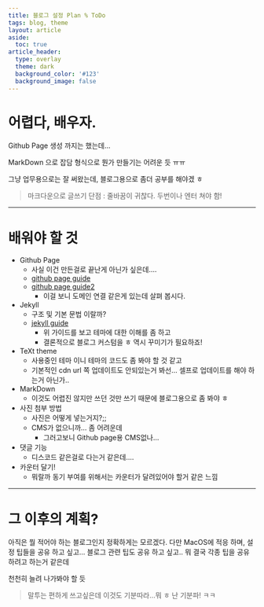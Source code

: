 ```yaml
---
title: 블로그 설정 Plan % ToDo
tags: blog, theme
layout: article
aside:
  toc: true
article_header:
  type: overlay
  theme: dark
  background_color: '#123'
  background_image: false
---
```


# 어렵다, 배우자.
Github Page 생성 까지는 했는데...

MarkDown 으로 잡담 형식으로 뭔가 만들기는 어려운 듯 ㅠㅠ

그냥 업무용으로는 잘 써왔는데, 블로그용으로 좀더 공부를 해야겠 ㅎ

> 마크다운으로 글쓰기 단점 : 줄바꿈이 귀찮다. 두번이나 엔터 쳐야 함!

--- 
# 배워야 할 것
- Github Page
  - 사실 이건 만든걸로 끝난게 아닌가 싶은데....
  - [github page guide](https://pages.github.com/)
  - [github page guide2](https://docs.github.com/en/pages)
    - 이걸 보니 도메인 연결 같은게 있는데 살펴 봅시다.
- Jekyll
  - 구조 및 기본 문법 이랄까?
  - [jekyll guide](https://jekyllrb-ko.github.io/)
    - 위 가이드를 보고 테마에 대한 이해를 좀 하고
    - 결론적으로 블로그 커스텀을 ㅎ 역시 꾸미기가 필요하죠!
- TeXt theme
  - 사용중인 테마 이니 테마의 코드도 좀 봐야 할 것 같고
  - 기본적인 cdn url 쪽 업데이트도 안되있는거 봐선... 셀프로 업데이트를 해야 하는거 아닌가..
- MarkDown
  - 이것도 어렵진 않지만 쓰던 것만 쓰기 때문에 블로그용으로 좀 봐야 ㅎ
- 사진 첨부 방법
  - 사진은 어떻게 넣는거지?;;
  - CMS가 없으니까... 좀 어려운데
    - 그러고보니 Github page용 CMS없나...
- 댓글 기능
  - 디스코드 같은걸로 다는거 같은데....
- 카운터 달기!
  - 뭐랄까 동기 부여를 위해서는 카운터가 달려있어야 할거 같은 느낌
---
# 그 이후의 계획?
아직은 뭘 적어야 하는 블로그인지 정확하게는 모르겠다. 다만 MacOS에 적응 하며, 설정 팁들을 공유 하고 싶고... 
블로그 관련 팁도 공유 하고 싶고.. 뭐 결국 각종 팁을 공유 하려고 하는거 같은데

천천히 늘려 나가봐야 할 듯 

> 말투는 편하게 쓰고싶은데 이것도 기분따라...뭐 ㅎ 난 기분파! ㅋㅋ